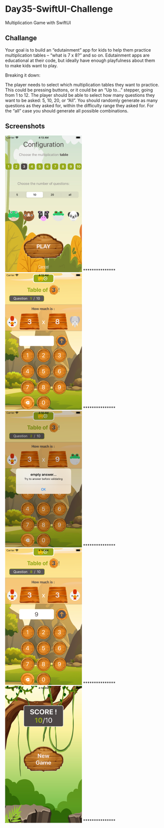 # Day35-SwiftUI-Challenge
Multiplication Game with SwiftUI

## Challange
Your goal is to build an “edutainment” app for kids to help them practice multiplication tables – “what is 7 x 8?” and so on. Edutainment apps are educational at their code, but ideally have enough playfulness about them to make kids want to play.

Breaking it down:

The player needs to select which multiplication tables they want to practice. This could be pressing buttons, or it could be an “Up to…” stepper, going from 1 to 12.
The player should be able to select how many questions they want to be asked: 5, 10, 20, or “All”.
You should randomly generate as many questions as they asked for, within the difficulty range they asked for. For the “all” case you should generate all possible combinations.


## Screenshots

<img src="images/1.png" width="250">
***************
<img src="images/2.png" width="250">
***************
<img src="images/3.png" width="250">
***************
<img src="images/4.png" width="250">
***************
<img src="images/5.png" width="250">
***************
